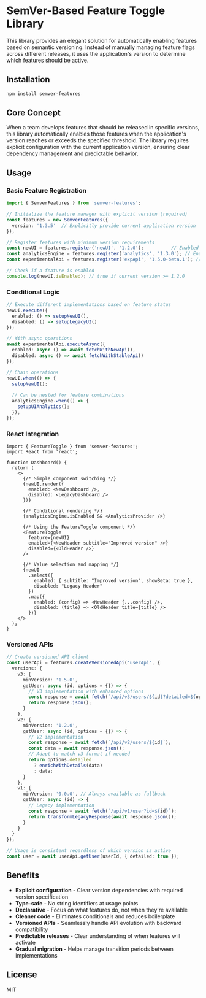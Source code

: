 # SemVer-Based Feature Toggle Library

This library provides an elegant solution for automatically enabling features based on semantic versioning. Instead of manually managing feature flags across different releases, it uses the application's version to determine which features should be active.

## Installation

```bash
npm install semver-features
```

## Core Concept

When a team develops features that should be released in specific versions, this library automatically enables those features when the application's version reaches or exceeds the specified threshold. The library requires explicit configuration with the current application version, ensuring clear dependency management and predictable behavior.

## Usage

### Basic Feature Registration

```typescript
import { SemverFeatures } from 'semver-features';

// Initialize the feature manager with explicit version (required)
const features = new SemverFeatures({ 
  version: '1.3.5'  // Explicitly provide current application version
});  

// Register features with minimum version requirements
const newUI = features.register('newUI', '1.2.0');          // Enabled in v1.2.0+
const analyticsEngine = features.register('analytics', '1.3.0'); // Enabled in v1.3.0+
const experimentalApi = features.register('expApi', '1.5.0-beta.1'); // Enabled in v1.5.0-beta.1+

// Check if a feature is enabled
console.log(newUI.isEnabled); // true if current version >= 1.2.0
```

### Conditional Logic

```typescript
// Execute different implementations based on feature status
newUI.execute({
  enabled: () => setupNewUI(),
  disabled: () => setupLegacyUI()
});

// With async operations
await experimentalApi.executeAsync({
  enabled: async () => await fetchWithNewApi(),
  disabled: async () => await fetchWithStableApi()
});

// Chain operations
newUI.when(() => {
  setupNewUI();
  
  // Can be nested for feature combinations
  analyticsEngine.when(() => {
    setupUIAnalytics();
  });
});
```

### React Integration

```tsx
import { FeatureToggle } from 'semver-features';
import React from 'react';

function Dashboard() {
  return (
    <>
      {/* Simple component switching */}
      {newUI.render({
        enabled: <NewDashboard />,
        disabled: <LegacyDashboard />
      })}
      
      {/* Conditional rendering */}
      {analyticsEngine.isEnabled && <AnalyticsProvider />}
      
      {/* Using the FeatureToggle component */}
      <FeatureToggle 
        feature={newUI}
        enabled={<NewHeader subtitle="Improved version" />}
        disabled={<OldHeader />}
      />
      
      {/* Value selection and mapping */}
      {newUI
        .select({
          enabled: { subtitle: "Improved version", showBeta: true },
          disabled: "Legacy Header"
        })
        .map({
          enabled: (config) => <NewHeader {...config} />,
          disabled: (title) => <OldHeader title={title} />
        })}
    </>
  );
}
```

### Versioned APIs

```typescript
// Create versioned API client
const userApi = features.createVersionedApi('userApi', {
  versions: {
    v3: {
      minVersion: '1.5.0',
      getUser: async (id, options = {}) => {
        // V3 implementation with enhanced options
        const response = await fetch(`/api/v3/users/${id}?detailed=${options.detailed}`);
        return response.json();
      }
    },
    v2: {
      minVersion: '1.2.0',
      getUser: async (id, options = {}) => {
        // V2 implementation
        const response = await fetch(`/api/v2/users/${id}`);
        const data = await response.json();
        // Adapt to match v3 format if needed
        return options.detailed 
          ? enrichWithDetails(data) 
          : data;
      }
    },
    v1: {
      minVersion: '0.0.0', // Always available as fallback
      getUser: async (id) => {
        // Legacy implementation
        const response = await fetch(`/api/v1/user?id=${id}`);
        return transformLegacyResponse(await response.json());
      }
    }
  }
});

// Usage is consistent regardless of which version is active
const user = await userApi.getUser(userId, { detailed: true });
```

## Benefits

- **Explicit configuration** - Clear version dependencies with required version specification
- **Type-safe** - No string identifiers at usage points
- **Declarative** - Focus on what features do, not when they're available 
- **Cleaner code** - Eliminates conditionals and reduces boilerplate
- **Versioned APIs** - Seamlessly handle API evolution with backward compatibility
- **Predictable releases** - Clear understanding of when features will activate
- **Gradual migration** - Helps manage transition periods between implementations

## License

MIT
